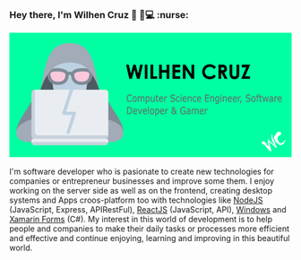 ### Hey there, I'm Wilhen Cruz 👋 :man::computer: :nurse:

<img src="https://github.com/wilhenc36/wilhenc36/blob/main/banner.png">

I'm software developer who is pasionate to create new technologies for companies or entrepreneur businesses and improve some them. I enjoy working on the server side as well as on the frontend, creating desktop systems and Apps croos-platform too with technologies like <a href="https://nodejs.dev/learn/introduction-to-nodejs">NodeJS</a> (JavaScript, Express, APIRestFul), <a href="https://reactjs.org/docs/getting-started.html">ReactJS</a> (JavaScript, API), <a href="https://docs.microsoft.com/en-us/dotnet/desktop/winforms/overview/?view=netdesktop-5.0">Windows</a> and <a href="https://docs.microsoft.com/en-us/xamarin/get-started/what-is-xamarin">Xamarin Forms</a> (C#). My interest in this world of development is to help people and companies to make their daily tasks or processes more efficient and effective and continue enjoying, learning and improving in this beautiful world.

<!--
**wilhenc36/wilhenc36** is a ✨ _special_ ✨ repository because its `README.md` (this file) appears on your GitHub profile.

Here are some ideas to get you started:

- 🔭 I’m currently working on ...
- 🌱 I’m currently learning ...
- 👯 I’m looking to collaborate on ...
- 🤔 I’m looking for help with ...
- 💬 Ask me about ...
- 📫 How to reach me: ...
- 😄 Pronouns: ...
- ⚡ Fun fact: ...
-->
